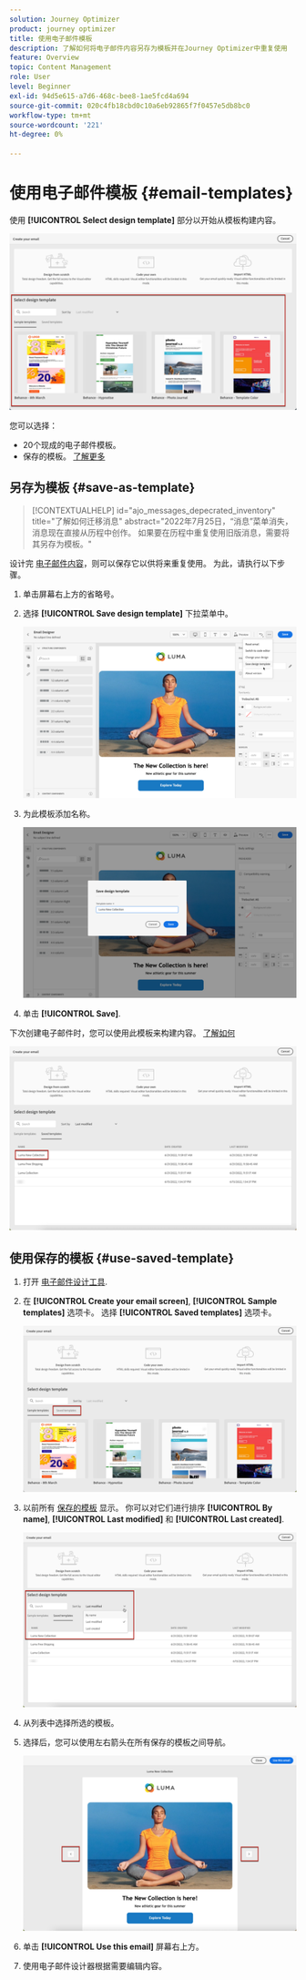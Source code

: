 ```yaml
---
solution: Journey Optimizer
product: journey optimizer
title: 使用电子邮件模板
description: 了解如何将电子邮件内容另存为模板并在Journey Optimizer中重复使用
feature: Overview
topic: Content Management
role: User
level: Beginner
exl-id: 94d5e615-a7d6-468c-bee8-1ae5fcd4a694
source-git-commit: 020c4fb18cbd0c10a6eb92865f7f0457e5db8bc0
workflow-type: tm+mt
source-wordcount: '221'
ht-degree: 0%

---
```


# 使用电子邮件模板 {#email-templates}

使用 **[!UICONTROL Select design template]** 部分以开始从模板构建内容。

![](assets/email_designer-templates.png)

您可以选择：
* 20个现成的电子邮件模板。
* 保存的模板。 [了解更多](#use-saved-template)

## 另存为模板 {#save-as-template}

>[!CONTEXTUALHELP]
>id="ajo_messages_depecrated_inventory"
>title="了解如何迁移消息"
>abstract="2022年7月25日，“消息”菜单消失，消息现在直接从历程中创作。 如果要在历程中重复使用旧版消息，需要将其另存为模板。"

设计完 [电子邮件内容](get-started-email-design.md)，则可以保存它以供将来重复使用。 为此，请执行以下步骤。

1. 单击屏幕右上方的省略号。

1. 选择 **[!UICONTROL Save design template]** 下拉菜单中。

   ![](assets/email_designer-save-template.png)

1. 为此模板添加名称。

   ![](assets/email_designer-template-name.png)

1. 单击 **[!UICONTROL Save]**.

下次创建电子邮件时，您可以使用此模板来构建内容。 [了解如何](#use-saved-template)

![](assets/email_designer-saved-template.png)

## 使用保存的模板 {#use-saved-template}

1. 打开 [电子邮件设计工具](content-from-scratch.md).

1. 在 **[!UICONTROL Create your email screen]**, **[!UICONTROL Sample templates]** 选项卡。 选择 **[!UICONTROL Saved templates]** 选项卡。

   ![](assets/email_designer-saved-templates-tab.png)

1. 以前所有 [保存的模板](#save-as-template) 显示。 你可以对它们进行排序 **[!UICONTROL By name]**, **[!UICONTROL Last modified]** 和 **[!UICONTROL Last created]**.

   ![](assets/email_designer-saved-templates.png)

1. 从列表中选择所选的模板。

1. 选择后，您可以使用左右箭头在所有保存的模板之间导航。

   ![](assets/email_designer-saved-templates-navigate.png)

1. 单击 **[!UICONTROL Use this email]** 屏幕右上方。

1. 使用电子邮件设计器根据需要编辑内容。
